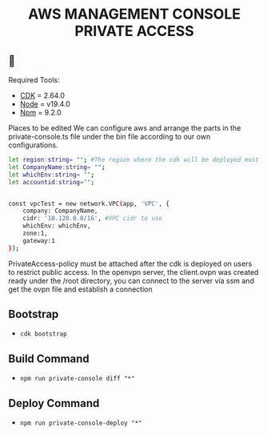 <div align="center" width="100%">
    <br>
    <br>
    <h1>AWS MANAGEMENT CONSOLE PRIVATE ACCESS</h1>
</div>

## 🔧 

Required Tools: 
- [CDK](https://docs.aws.amazon.com/cdk/api/v2/) = 2.64.0
- [Node](https://nodejs.org/en/download/) = v19.4.0
- [Npm](https://docs.npmjs.com/downloading-and-installing-node-js-and-npm) = 9.2.0



Places to be edited
We can configure aws and arrange the parts in the private-console.ts file under the bin file according to our own configurations.
 
```bash
let region:string= ""; #The region where the cdk will be deployed must contain regions supported by AWS manage private console access. AWS DOC: https://docs.aws.amazon.com/awsconsolehelpdocs/latest/gsg/console-private-access.html
let CompanyName:string= "";   
let whichEnv:string= "";
let accountid:string="";


const vpcTest = new network.VPC(app, 'VPC', {
    company: CompanyName,
    cidr: '10.120.0.0/16', #VPC cidr to use
    whichEnv: whichEnv,
    zone:1,
    gateway:1
});

```

PrivateAccess-policy must be attached after the cdk is deployed on users to restrict public access.
In the openvpn server, the client.ovpn was created ready under the /root directory, you can connect to the server via ssm and get the ovpn file and establish a connection


## Bootstrap

* `cdk bootstrap` 

## Build Command

* `npm run private-console diff "*"` 


## Deploy Command

* `npm run private-console-deploy "*"` 